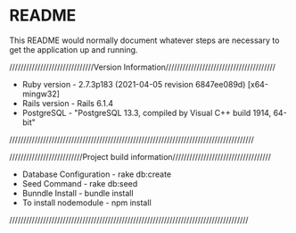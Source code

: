 # README

This README would normally document whatever steps are necessary to get the
application up and running.


//////////////////////////////Version Information///////////////////////////////////////

* Ruby version - 2.7.3p183 (2021-04-05 revision 6847ee089d) [x64-mingw32]
* Rails version - Rails 6.1.4
* PostgreSQL - "PostgreSQL 13.3, compiled by Visual C++ build 1914, 64-bit"

///////////////////////////////////////////////////////////////////////////////////////

//////////////////////////Project build information///////////////////////////////////

* Database Configuration - rake db:create
* Seed Command - rake db:seed
* Bunndle Install - bundle install
* To install nodemodule - npm install

/////////////////////////////////////////////////////////////////////////////////////
